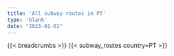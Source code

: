 ```yaml
---
title: 'All subway routes in PT'
type: 'blank'
date: "2023-01-01"
---
```


{{< breadcrumbs >}}
{{< subway_routes country=PT >}}
